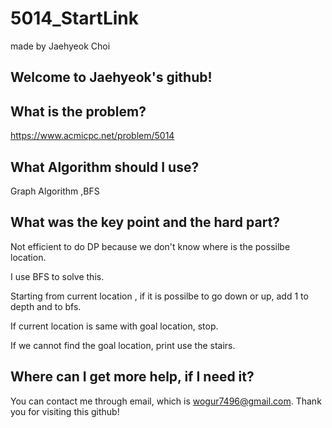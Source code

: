 # 5014_StartLink

made by Jaehyeok Choi

## Welcome to Jaehyeok's github!

## What is the problem?

https://www.acmicpc.net/problem/5014


## What Algorithm should I use?

Graph Algorithm ,BFS

## What was the key point and the hard part?

Not efficient to do DP because we don't know where is the possilbe location.

I use BFS to solve this.

Starting from current location , if it is possilbe to go down or up, add 1 to depth and to bfs.

If current location is same with goal location, stop.

If we cannot find the goal location, print use the stairs.

## Where can I get more help, if I need it?

You can contact me through email, which is wogur7496@gmail.com.
Thank you for visiting this github!
